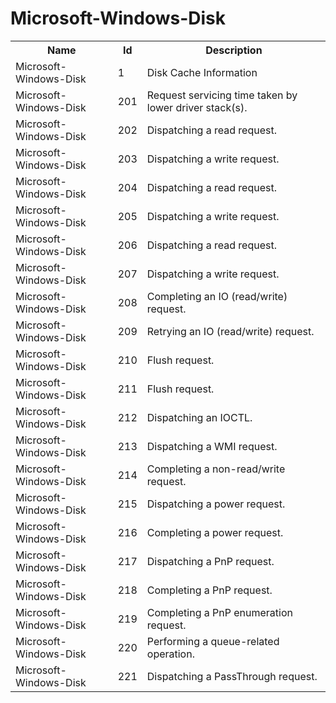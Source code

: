 # Microsoft-Windows-Disk

<table>
<colgroup><col/><col/><col/></colgroup>
<tr><th>Name</th><th>Id</th><th>Description</th></tr>
<tr><td>Microsoft-Windows-Disk</td><td>1</td><td>Disk Cache Information</td></tr>
<tr><td>Microsoft-Windows-Disk</td><td>201</td><td>Request servicing time taken by lower driver stack(s).</td></tr>
<tr><td>Microsoft-Windows-Disk</td><td>202</td><td>Dispatching a read request.</td></tr>
<tr><td>Microsoft-Windows-Disk</td><td>203</td><td>Dispatching a write request.</td></tr>
<tr><td>Microsoft-Windows-Disk</td><td>204</td><td>Dispatching a read request.</td></tr>
<tr><td>Microsoft-Windows-Disk</td><td>205</td><td>Dispatching a write request.</td></tr>
<tr><td>Microsoft-Windows-Disk</td><td>206</td><td>Dispatching a read request.</td></tr>
<tr><td>Microsoft-Windows-Disk</td><td>207</td><td>Dispatching a write request.</td></tr>
<tr><td>Microsoft-Windows-Disk</td><td>208</td><td>Completing an IO (read/write) request.</td></tr>
<tr><td>Microsoft-Windows-Disk</td><td>209</td><td>Retrying an IO (read/write) request.</td></tr>
<tr><td>Microsoft-Windows-Disk</td><td>210</td><td>Flush request.</td></tr>
<tr><td>Microsoft-Windows-Disk</td><td>211</td><td>Flush request.</td></tr>
<tr><td>Microsoft-Windows-Disk</td><td>212</td><td>Dispatching an IOCTL.</td></tr>
<tr><td>Microsoft-Windows-Disk</td><td>213</td><td>Dispatching a WMI request.</td></tr>
<tr><td>Microsoft-Windows-Disk</td><td>214</td><td>Completing a non-read/write request.</td></tr>
<tr><td>Microsoft-Windows-Disk</td><td>215</td><td>Dispatching a power request.</td></tr>
<tr><td>Microsoft-Windows-Disk</td><td>216</td><td>Completing a power request.</td></tr>
<tr><td>Microsoft-Windows-Disk</td><td>217</td><td>Dispatching a PnP request.</td></tr>
<tr><td>Microsoft-Windows-Disk</td><td>218</td><td>Completing a PnP request.</td></tr>
<tr><td>Microsoft-Windows-Disk</td><td>219</td><td>Completing a PnP enumeration request.</td></tr>
<tr><td>Microsoft-Windows-Disk</td><td>220</td><td>Performing a queue-related operation.</td></tr>
<tr><td>Microsoft-Windows-Disk</td><td>221</td><td>Dispatching a PassThrough request.</td></tr>
</table>
